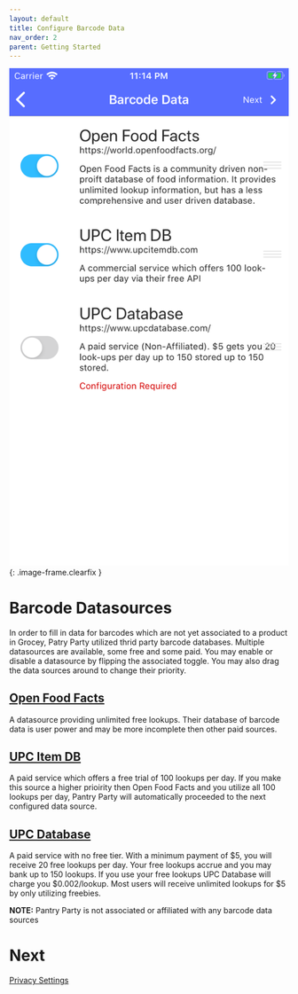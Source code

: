 ```yaml
---
layout: default
title: Configure Barcode Data
nav_order: 2
parent: Getting Started
---
```


![Barcode Data](./assets/barcode_data_sources.png)
{: .image-frame.clearfix }
# Barcode Datasources

In order to fill in data for barcodes which are not yet associated to a product in Grocey, Patry Party utilized thrid party barcode databases. Multiple datasources are available, some free and some paid. You may enable or disable a datasource by flipping the associated toggle. You may also drag the data sources around to change their priority.

## [Open Food Facts](https://world.openfoodfacts.org/)
A datasource providing unlimited free lookups. Their database of barcode data is user power and may be more incomplete then other paid sources.
## [UPC Item DB](https://www.upcitemdb.com/)
A paid service which offers a free trial of 100 lookups per day. If you make this source a higher prioirity then Open Food Facts and you utilize all 100 lookups per day, Pantry Party will automatically proceeded to the next configured data source.
## [UPC Database](https://www.upcdatabase.com/)
A paid service with no free tier. With a minimum payment of $5, you will receive 20 free lookups per day. Your free lookups accrue and you may bank up to 150 lookups. If you use your free lookups UPC Database will charge you $0.002/lookup. Most users will receive unlimited lookups for $5 by only utilizing freebies.

**NOTE:** Pantry Party is not associated or affiliated with any barcode data sources

# Next
[Privacy Settings](./privacy-settings)
